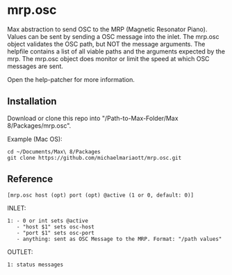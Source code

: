 # mrp.osc

Max abstraction to send OSC to the MRP (Magnetic Resonator Piano).
Values can be sent by sending a OSC message into the inlet.
The mrp.osc object validates the OSC path, but NOT the message arguments. The helpfile contains a list of all viable paths and the arguments expected by the mrp.
The mrp.osc object does monitor or limit the speed at which OSC messages are sent.

Open the help-patcher for more information.

## Installation
Download or clone this repo into "/Path-to-Max-Folder/Max 8/Packages/mrp.osc".

Example (Mac OS):
```
cd ~/Documents/Max\ 8/Packages
git clone https://github.com/michaelmariaott/mrp.osc.git
```

## Reference

```
[mrp.osc host (opt) port (opt) @active (1 or 0, default: 0)]
```

INLET:
```
1: - 0 or int sets @active
   - "host $1" sets osc-host
   - "port $1" sets osc-port
   - anything: sent as OSC Message to the MRP. Format: "/path values"
```

OUTLET:
```
1: status messages
```
